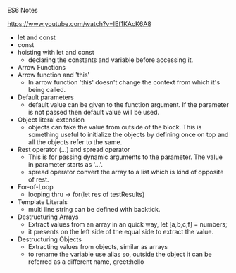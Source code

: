 ES6 Notes

https://www.youtube.com/watch?v=IEf1KAcK6A8

* let and const
* const
* hoisting with let and const
  * declaring the constants and variable before accessing it.
* Arrow Functions
* Arrow function and 'this'
  * In arrow function 'this' doesn't change the context from which it's being called.
* Default parameters
  * default value can be given to the function argument. If the parameter is not passed then default value will be used.
* Object literal extension
  * objects can take the value from outside of the block. This is something useful to initialize the objects by defining once on top and
    all the objects refer to the same.
* Rest operator (...) and spread operator
  * This is for passing dynamic arguments to the parameter. The value in parameter starts as '...'.
  * spread operator convert the array to a list which is kind of opposite of rest.
* For-of-Loop
  * looping thru -> for(let res of testResults)
* Template Literals
  * multi line string can be defined with backtick.
* Destructuring Arrays
  * Extract values from an array in an quick way, let [a,b,c,f] = numbers;
  * it presents on the left side of the equal side to extract the value.
* Destructuring Objects
  * Extracting values from objects, similar as arrays
  * to rename the variable use alias so, outside the object it can be referred as a different name, greet:hello


